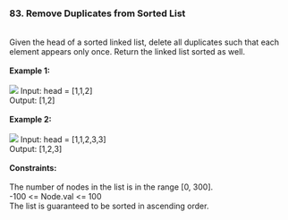 <h3>83. Remove Duplicates from Sorted List</h3><br>
Given the head of a sorted linked list, delete all duplicates such that each element appears only once. Return the linked list sorted as well.<br>
<br>
<b>Example 1:</b><br>
<br>
<img src="https://user-images.githubusercontent.com/74855047/222484402-37c186f2-4d88-44eb-adc2-ffd6c70e6ed2.png">
Input: head = [1,1,2]<br>
Output: [1,2]<br>
<br>
<b>Example 2:</b><br>
<br>
<img src="https://user-images.githubusercontent.com/74855047/222484468-3a82191f-24ad-4629-9e73-b33039dc77eb.png">
Input: head = [1,1,2,3,3]<br>
Output: [1,2,3]<br>
<br>
<b>Constraints:</b><br>
<br>
The number of nodes in the list is in the range [0, 300].<br>
-100 <= Node.val <= 100<br>
The list is guaranteed to be sorted in ascending order.<br>
